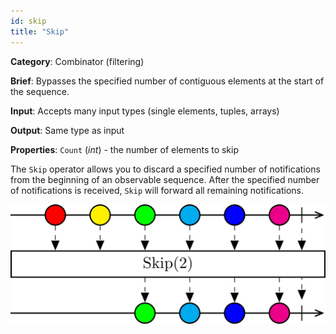 ```yaml
---
id: skip
title: "Skip"
---
```


**Category**: Combinator (filtering)

**Brief**: Bypasses the specified number of contiguous elements at the start of the sequence.

**Input**: Accepts many input types (single elements, tuples, arrays)

**Output**: Same type as input

**Properties**:
`Count` (*int*) - the number of elements to skip

The `Skip` operator allows you to discard a specified number of notifications from the beginning of an observable sequence. After the specified number of notifications is received, `Skip` will forward all remaining notifications.

![Skip operator](images/skip.svg)

